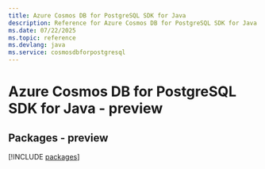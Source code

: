 ```yaml
---
title: Azure Cosmos DB for PostgreSQL SDK for Java
description: Reference for Azure Cosmos DB for PostgreSQL SDK for Java
ms.date: 07/22/2025
ms.topic: reference
ms.devlang: java
ms.service: cosmosdbforpostgresql
---
```

# Azure Cosmos DB for PostgreSQL SDK for Java - preview
## Packages - preview
[!INCLUDE [packages](cosmos-db-for-postgresql-index.md)]